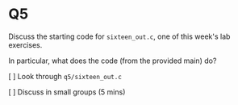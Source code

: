 Q5
=======================================

Discuss the starting code for `sixteen_out.c`,
one of this week's lab exercises.

In particular, what does the code (from the provided main) do?

[ ] Look through `q5/sixteen_out.c`

[ ] Discuss in small groups (5 mins)

